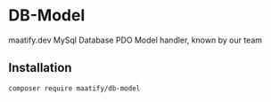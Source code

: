 # DB-Model

maatify.dev MySql Database PDO Model handler, known by our team

## Installation

    composer require maatify/db-model
    

